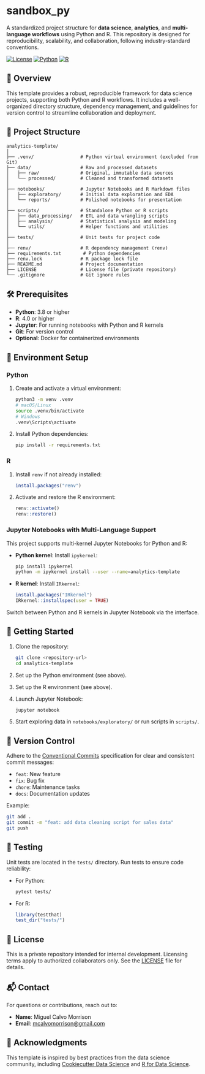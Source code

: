 # sandbox_py

A standardized project structure for **data science**, **analytics**, and **multi-language workflows** using Python and R. This repository is designed for reproducibility, scalability, and collaboration, following industry-standard conventions.

[![License](https://img.shields.io/badge/License-Private-blue.svg)](LICENSE)
[![Python](https://img.shields.io/badge/Python-3.8%2B-blue)](https://www.python.org/)
[![R](https://img.shields.io/badge/R-4.0%2B-blue)](https://www.r-project.org/)

## 📖 Overview

This template provides a robust, reproducible framework for data science projects, supporting both Python and R workflows. It includes a well-organized directory structure, dependency management, and guidelines for version control to streamline collaboration and deployment.

## 📂 Project Structure

```
analytics-template/
│
├── .venv/                 # Python virtual environment (excluded from Git)
├── data/                  # Raw and processed datasets
│   ├── raw/               # Original, immutable data sources
│   └── processed/         # Cleaned and transformed datasets
│
├── notebooks/             # Jupyter Notebooks and R Markdown files
│   ├── exploratory/       # Initial data exploration and EDA
│   └── reports/           # Polished notebooks for presentation
│
├── scripts/               # Standalone Python or R scripts
│   ├── data_processing/   # ETL and data wrangling scripts
│   ├── analysis/          # Statistical analysis and modeling
│   └── utils/             # Helper functions and utilities
│
├── tests/                 # Unit tests for project code
│
├── renv/                  # R dependency management (renv)
├── requirements.txt        # Python dependencies
├── renv.lock              # R package lock file
├── README.md              # Project documentation
├── LICENSE                # License file (private repository)
└── .gitignore             # Git ignore rules
```

## 🛠️ Prerequisites

- **Python**: 3.8 or higher
- **R**: 4.0 or higher
- **Jupyter**: For running notebooks with Python and R kernels
- **Git**: For version control
- **Optional**: Docker for containerized environments

## 🔧 Environment Setup

### Python

1. Create and activate a virtual environment:
   ```bash
   python3 -m venv .venv
   # macOS/Linux
   source .venv/bin/activate
   # Windows
   .venv\Scripts\activate
   ```

2. Install Python dependencies:
   ```bash
   pip install -r requirements.txt
   ```

### R

1. Install `renv` if not already installed:
   ```r
   install.packages("renv")
   ```

2. Activate and restore the R environment:
   ```r
   renv::activate()
   renv::restore()
   ```

### Jupyter Notebooks with Multi-Language Support

This project supports multi-kernel Jupyter Notebooks for Python and R:

- **Python kernel**: Install `ipykernel`:
  ```bash
  pip install ipykernel
  python -m ipykernel install --user --name=analytics-template
  ```

- **R kernel**: Install `IRkernel`:
  ```r
  install.packages("IRkernel")
  IRkernel::installspec(user = TRUE)
  ```

Switch between Python and R kernels in Jupyter Notebook via the interface.

## 🚀 Getting Started

1. Clone the repository:
   ```bash
   git clone <repository-url>
   cd analytics-template
   ```

2. Set up the Python environment (see above).
3. Set up the R environment (see above).
4. Launch Jupyter Notebook:
   ```bash
   jupyter notebook
   ```

5. Start exploring data in `notebooks/exploratory/` or run scripts in `scripts/`.

## 📜 Version Control

Adhere to the [Conventional Commits](https://www.conventionalcommits.org/) specification for clear and consistent commit messages:

- `feat`: New feature
- `fix`: Bug fix
- `chore`: Maintenance tasks
- `docs`: Documentation updates

Example:
```bash
git add .
git commit -m "feat: add data cleaning script for sales data"
git push
```

## 🧪 Testing

Unit tests are located in the `tests/` directory. Run tests to ensure code reliability:

- For Python:
  ```bash
  pytest tests/
  ```

- For R:
  ```r
  library(testthat)
  test_dir("tests/")
  ```

## 📄 License

This is a private repository intended for internal development. Licensing terms apply to authorized collaborators only. See the [LICENSE](LICENSE) file for details.

## 📬 Contact

For questions or contributions, reach out to:

- **Name**: Miguel Calvo Morrison
- **Email**: mcalvomorrison@gmail.com

## 🙏 Acknowledgments

This template is inspired by best practices from the data science community, including [Cookiecutter Data Science](https://drivendata.github.io/cookiecutter-data-science/) and [R for Data Science](https://r4ds.had.co.nz/).
